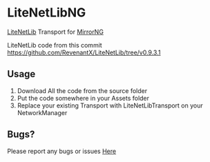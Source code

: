# LiteNetLibNG

[LiteNetLib](https://github.com/RevenantX/LiteNetLib) Transport for [MirrorNG](https://github.com/MirrorNG/MirrorNG)


LiteNetLib code from this commit https://github.com/RevenantX/LiteNetLib/tree/v0.9.3.1


## Usage

1) Download All the code from the source folder
2) Put the code somewhere in your Assets folder
3) Replace your existing Transport with LiteNetLibTransport on your NetworkManager

## Bugs?

Please report any bugs or issues [Here](https://github.com/uweenukr/LiteNetLibNG/issues)
